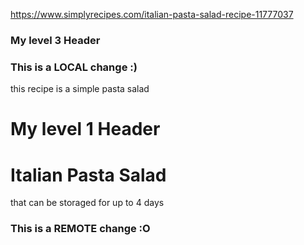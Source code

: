 https://www.simplyrecipes.com/italian-pasta-salad-recipe-11777037
### My level 3 Header
### This is a LOCAL change :)
this recipe is a simple pasta salad
# My level 1 Header
# Italian Pasta Salad
that can be storaged for up to 4 days
### This is a REMOTE change :O